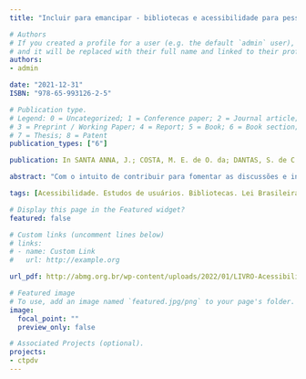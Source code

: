 ```yaml
---
title: "Incluir para emancipar - bibliotecas e acessibilidade para pessoas com deficiência em ambientes informacionais digitais"

# Authors
# If you created a profile for a user (e.g. the default `admin` user), write the username (folder name) here 
# and it will be replaced with their full name and linked to their profile.
authors:
- admin

date: "2021-12-31"
ISBN: "978-65-993126-2-5"

# Publication type.
# Legend: 0 = Uncategorized; 1 = Conference paper; 2 = Journal article;
# 3 = Preprint / Working Paper; 4 = Report; 5 = Book; 6 = Book section;
# 7 = Thesis; 8 = Patent
publication_types: ["6"]

publication: In SANTA ANNA, J.; COSTA, M. E. de O. da; DANTAS, S. de C. A. (Org.). *Acessibilidade em bibliotecas - ações inclusivas.* Belo Horizonte ABMG Editora, p. 56-70

abstract: "Com o intuito de contribuir para fomentar as discussões e iniciativas que visem a tornar as bibliotecas cada vez mais acessíveis para as pessoas com deficiência, o capítulo tem como objetivo discutir três tipos de barreiras que ainda permeiam esses espaços – barreiras nas comunicações e na informação, barreiras atitudinais e barreiras tecnológicas – e apresentar recomendações para que elas sejam eliminadas."

tags: [Acessibilidade. Estudos de usuários. Bibliotecas. Lei Brasileira de Inclusão.]

# Display this page in the Featured widget?
featured: false

# Custom links (uncomment lines below)
# links:
# - name: Custom Link
#   url: http://example.org

url_pdf: http://abmg.org.br/wp-content/uploads/2022/01/LIVRO-Acessibilidadem-bibliotecas.pdf

# Featured image
# To use, add an image named `featured.jpg/png` to your page's folder. 
image:
  focal_point: ""
  preview_only: false

# Associated Projects (optional).
projects:
- ctpdv
---
```

